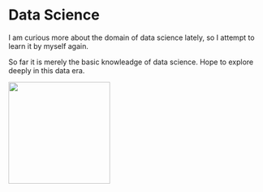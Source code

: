 # Data Science
<p>I am curious more about the domain of data science lately, so I attempt to learn it by myself again.</p>
<p>So far it is merely the basic knowleadge of data science. Hope to explore deeply in this data era.</p>
<img src= ''ds_wordcloud_datascience.png'' width= 200>

